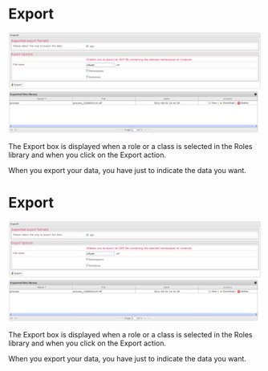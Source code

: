 <!--
created_at: '2012-04-18 17:03:45'
updated_at: '2013-03-13 14:35:13'
authors:
    - 'Jérôme Bogaerts'
contributors:
    - 'Sophie Doublet'
tags:
    - 'Manage Roles'
-->

Export
======

![](../resources/roles-export.png)

The Export box is displayed when a role or a class is selected in the Roles library and when you click on the Export action.

When you export your data, you have just to indicate the data you want.

Export
======

![](../resources/roles-export.png)

The Export box is displayed when a role or a class is selected in the Roles library and when you click on the Export action.

When you export your data, you have just to indicate the data you want.


